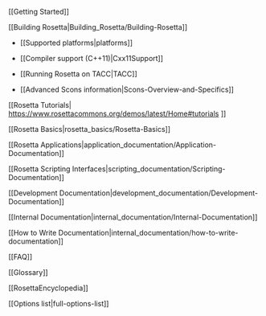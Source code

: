 [[Getting Started]]

[[Building Rosetta|Building_Rosetta/Building-Rosetta]]

* [[Supported platforms|platforms]]

* [[Compiler support (C++11)|Cxx11Support]]

* [[Running Rosetta on TACC|TACC]]

* [[Advanced Scons information|Scons-Overview-and-Specifics]]

[[Rosetta Tutorials| https://www.rosettacommons.org/demos/latest/Home#tutorials ]]

[[Rosetta Basics|rosetta_basics/Rosetta-Basics]]

[[Rosetta Applications|application_documentation/Application-Documentation]]

[[Rosetta Scripting Interfaces|scripting_documentation/Scripting-Documentation]]

[[Development Documentation|development_documentation/Development-Documentation]]

<!---BEGIN_INTERNAL-->
[[Internal Documentation|internal_documentation/Internal-Documentation]]

[[How to Write Documentation|internal_documentation/how-to-write-documentation]]
<!---END_INTERNAL-->

[[FAQ]]

[[Glossary]]

[[RosettaEncyclopedia]]

[[Options list|full-options-list]]
